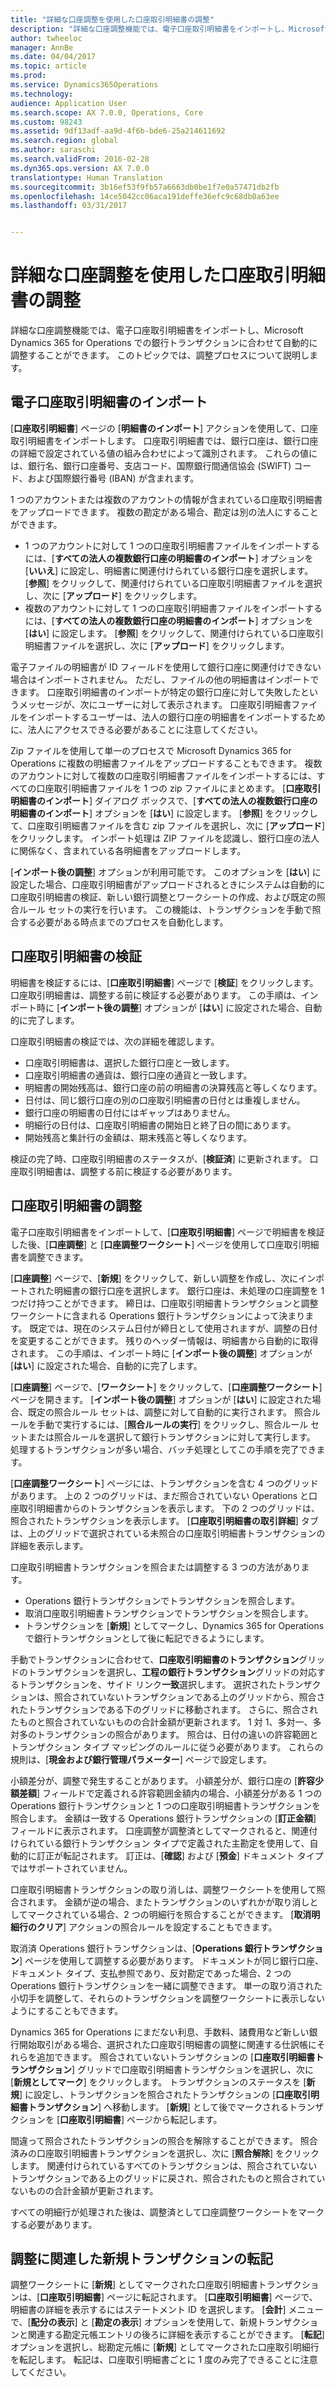 ```yaml
---
title: "詳細な口座調整を使用した口座取引明細書の調整"
description: "詳細な口座調整機能では、電子口座取引明細書をインポートし、Microsoft Dynamics 365 for Operations での銀行トランザクションに合わせて自動的に調整することができます。 このトピックでは、調整プロセスについて説明します。"
author: twheeloc
manager: AnnBe
ms.date: 04/04/2017
ms.topic: article
ms.prod: 
ms.service: Dynamics365Operations
ms.technology: 
audience: Application User
ms.search.scope: AX 7.0.0, Operations, Core
ms.custom: 98243
ms.assetid: 9df13adf-aa9d-4f6b-bde6-25a214611692
ms.search.region: global
ms.author: saraschi
ms.search.validFrom: 2016-02-28
ms.dyn365.ops.version: AX 7.0.0
translationtype: Human Translation
ms.sourcegitcommit: 3b16ef53f9fb57a6663db0be1f7e0a57471db2fb
ms.openlocfilehash: 14ce5042cc06aca191deffe36efc9c68db0a63ee
ms.lasthandoff: 03/31/2017


---
```


# <a name="reconcile-bank-statements-by-using-advanced-bank-reconciliation"></a>詳細な口座調整を使用した口座取引明細書の調整

詳細な口座調整機能では、電子口座取引明細書をインポートし、Microsoft Dynamics 365 for Operations での銀行トランザクションに合わせて自動的に調整することができます。 このトピックでは、調整プロセスについて説明します。  

<a name="import-an-electronic-bank-statement"></a>電子口座取引明細書のインポート
-----------------------------------

[**口座取引明細書**] ページの [**明細書のインポート**] アクションを使用して、口座取引明細書をインポートします。 口座取引明細書では、銀行口座は、銀行口座の詳細で設定されている値の組み合わせによって識別されます。 これらの値には、銀行名、銀行口座番号、支店コード、国際銀行間通信協会 (SWIFT) コード、および国際銀行番号 (IBAN) が含まれます。 

1 つのアカウントまたは複数のアカウントの情報が含まれている口座取引明細書をアップロードできます。 複数の勘定がある場合、勘定は別の法人にすることができます。

-   1 つのアカウントに対して 1 つの口座取引明細書ファイルをインポートするには、[**すべての法人の複数銀行口座の明細書のインポート**] オプションを [**いいえ**] に設定し、明細書に関連付けられている銀行口座を選択します。 [**参照**] をクリックして、関連付けられている口座取引明細書ファイルを選択し、次に [**アップロード**] をクリックします。
-   複数のアカウントに対して 1 つの口座取引明細書ファイルをインポートするには、[**すべての法人の複数銀行口座の明細書のインポート**] オプションを [**はい**] に設定します。 [**参照**] をクリックして、関連付けられている口座取引明細書ファイルを選択し、次に [**アップロード**] をクリックします。

電子ファイルの明細書が ID フィールドを使用して銀行口座に関連付けできない場合はインポートされません。 ただし、ファイルの他の明細書はインポートできます。 口座取引明細書のインポートが特定の銀行口座に対して失敗したというメッセージが、次にユーザーに対して表示されます。 口座取引明細書ファイルをインポートするユーザーは、法人の銀行口座の明細書をインポートするために、法人にアクセスできる必要があることに注意してください。 

Zip ファイルを使用して単一のプロセスで Microsoft Dynamics 365 for Operations に複数の明細書ファイルをアップロードすることもできます。 複数のアカウントに対して複数の口座取引明細書ファイルをインポートするには、すべての口座取引明細書ファイルを 1 つの zip ファイルにまとめます。 [**口座取引明細書のインポート**] ダイアログ ボックスで、[**すべての法人の複数銀行口座の明細書のインポート**] オプションを [**はい**] に設定します。 [**参照**] をクリックして、口座取引明細書ファイルを含む zip ファイルを選択し、次に [**アップロード**] をクリックします。 インポート処理は ZIP ファイルを認識し、銀行口座の法人に関係なく、含まれている各明細書をアップロードします。 

[**インポート後の調整**] オプションが利用可能です。 このオプションを [**はい**] に設定した場合、口座取引明細書がアップロードされるときにシステムは自動的に口座取引明細書の検証、新しい銀行調整とワークシートの作成、および既定の照合ルール セットの実行を行います。 この機能は、トランザクションを手動で照合する必要がある時点までのプロセスを自動化します。

## <a name="validate-the-bank-statement"></a>口座取引明細書の検証
明細書を検証するには、[**口座取引明細書**] ページで [**検証**] をクリックします。 口座取引明細書は、調整する前に検証する必要があります。 この手順は、インポート時に [**インポート後の調整**] オプションが [**はい**] に設定された場合、自動的に完了します。 

口座取引明細書の検証では、次の詳細を確認します。

-   口座取引明細書は、選択した銀行口座と一致します。
-   口座取引明細書の通貨は、銀行口座の通貨と一致します。
-   明細書の開始残高は、銀行口座の前の明細書の決算残高と等しくなります。
-   日付は、同じ銀行口座の別の口座取引明細書の日付とは重複しません。
-   銀行口座の明細書の日付にはギャップはありません。
-   明細行の日付は、口座取引明細書の開始日と終了日の間にあります。
-   開始残高と集計行の金額は、期末残高と等しくなります。

検証の完了時、口座取引明細書のステータスが、[**検証済**] に更新されます。 口座取引明細書は、調整する前に検証する必要があります。

## <a name="reconcile-the-bank-statement"></a>口座取引明細書の調整
電子口座取引明細書をインポートして、[**口座取引明細書**] ページで明細書を検証した後、[**口座調整**] と [**口座調整ワークシート**] ページを使用して口座取引明細書を調整できます。 

[**口座調整**] ページで、[**新規**] をクリックして、新しい調整を作成し、次にインポートされた明細書の銀行口座を選択します。 銀行口座は、未処理の口座調整を 1 つだけ持つことができます。 締日は、口座取引明細書トランザクションと調整ワークシートに含まれる Operations 銀行トランザクションによって決まります。 既定では、現在のシステム日付が締日として使用されますが、調整の日付を変更することができます。 残りのヘッダー情報は、明細書から自動的に取得されます。 この手順は、インポート時に [**インポート後の調整**] オプションが [**はい**] に設定された場合、自動的に完了します。 

[**口座調整**] ページで、[**ワークシート**] をクリックして、[**口座調整ワークシート**] ページを開きます。 [**インポート後の調整**] オプションが [**はい**] に設定された場合、既定の照合ルール セットは、調整に対して自動的に実行されます。 照合ルールを手動で実行するには、[**照合ルールの実行**] をクリックし、照合ルール セットまたは照合ルールを選択して銀行トランザクションに対して実行します。 処理するトランザクションが多い場合、バッチ処理としてこの手順を完了できます。 

[**口座調整ワークシート**] ページには、トランザクションを含む 4 つのグリッドがあります。 上の 2 つのグリッドは、まだ照合されていない Operations と口座取引明細書からのトランザクションを表示します。 下の 2 つのグリッドは、照合されたトランザクションを表示します。 [**口座取引明細書の取引詳細**] タブは、上のグリッドで選択されている未照合の口座取引明細書トランザクションの詳細を表示します。 

口座取引明細書トランザクションを照合または調整する 3 つの方法があります。

-   Operations 銀行トランザクションでトランザクションを照合します。
-   取消口座取引明細書トランザクションでトランザクションを照合します。
-   トランザクションを [**新規**] としてマークし、Dynamics 365 for Operations で銀行トランザクションとして後に転記できるようにします。

手動でトランザクションに合わせて、**口座取引明細書のトランザクション**グリッドのトランザクションを選択し、**工程の銀行トランザクション**グリッドの対応するトランザクションを、サイド リンク**一致**選択します。 選択されたトランザクションは、照合されていないトランザクションである上のグリッドから、照合されたトランザクションである下のグリッドに移動されます。 さらに、照合されたものと照合されていないものの合計金額が更新されます。 1 対 1、多対一、多対多のトランザクションの照合があります。 照合は、日付の違いの許容範囲とトランザクション タイプ マッピングのルールに従う必要があります。 これらの規則は、[**現金および銀行管理パラメーター**] ページで設定します。

小額差分が、調整で発生することがあります。 小額差分が、銀行口座の [**許容少額差額**] フィールドで定義される許容範囲金額内の場合、小額差分がある 1 つの Operations 銀行トランザクションと 1 つの口座取引明細書トランザクションを照合します。 金額は一致する Operations 銀行トランザクションの [**訂正金額**] フィールドに表示されます。 口座調整が調整済としてマークされると、関連付けられている銀行トランザクション タイプで定義された主勘定を使用して、自動的に訂正が転記されます。 訂正は、[**確認**] および [**預金**] ドキュメント タイプではサポートされていません。 

口座取引明細書トランザクションの取り消しは、調整ワークシートを使用して照合されます。 金額が逆の場合、またトランザクションのいずれかが取り消しとしてマークされている場合、2 つの明細行を照合することができます。 [**取消明細行のクリア**] アクションの照合ルールを設定することもできます。

取消済 Operations 銀行トランザクションは、[**Operations 銀行トランザクション**] ページを使用して調整する必要があります。 ドキュメントが同じ銀行口座、ドキュメント タイプ、支払参照であり、反対勘定であった場合、2 つの Operations 銀行トランザクションを一緒に調整できます。 単一の取り消された小切手を調整して、それらのトランザクションを調整ワークシートに表示しないようにすることもできます。 

Dynamics 365 for Operations にまだない利息、手数料、諸費用など新しい銀行開始取引がある場合、選択された口座取引明細書の調整に関連する仕訳帳にそれらを追加できます。 照合されていないトランザクションの [**口座取引明細書トランザクション**] グリッドで口座取引明細書トランザクションを選択し、次に [**新規としてマーク**] をクリックします。 トランザクションのステータスを [**新規**] に設定し、トランザクションを照合されたトランザクションの [**口座取引明細書トランザクション**] へ移動します。 [**新規**] として後でマークされるトランザクションを [**口座取引明細書**] ページから転記します。 

間違って照合されたトランザクションの照合を解除することができます。 照合済みの口座取引明細書トランザクションを選択し、次に [**照合解除**] をクリックします。 関連付けられているすべてのトランザクションは、照合されていないトランザクションである上のグリッドに戻され、照合されたものと照合されていないものの合計金額が更新されます。 

すべての明細行が処理された後は、調整済として口座調整ワークシートをマークする必要があります。

## <a name="post-new-transactions-that-are-associated-with-the-reconciliation"></a>調整に関連した新規トランザクションの転記
調整ワークシートに [**新規**] としてマークされた口座取引明細書トランザクションは、[**口座取引明細書**] ページに転記されます。 [**口座取引明細書**] ページで、明細書の詳細を表示するにはステートメント ID を選択します。 [**会計**] メニューで、[**配分の表示**] と [**勘定の表示**] オプションを使用して、新規トランザクションと関連する勘定元帳エントリの後ろに詳細を表示することができます。 [**転記**] オプションを選択し、総勘定元帳に [**新規**] としてマークされた口座取引明細行を転記します。 転記は、口座取引明細書ごとに 1 度のみ完了できることに注意してください。


